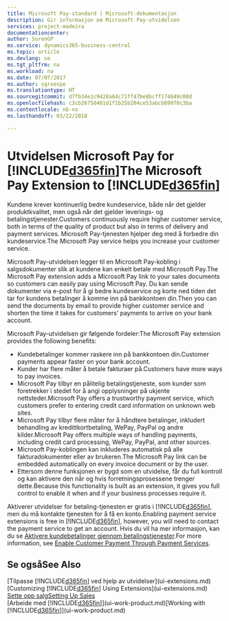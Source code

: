 ```yaml
---
title: Microsoft Pay-standard | Microsoft-dokumentasjon
description: Gir informasjon om Microsoft Pay-utvidelsen
services: project-madeira
documentationcenter: 
author: SorenGP
ms.service: dynamics365-business-central
ms.topic: article
ms.devlang: na
ms.tgt_pltfrm: na
ms.workload: na
ms.date: 07/07/2017
ms.author: sgroespe
ms.translationtype: HT
ms.sourcegitcommit: d7fb34e1c9428a64c71ff47be8bcff174649c00d
ms.openlocfilehash: c3cb26758401d1f1b25b204ce53abcb89970c3ba
ms.contentlocale: nb-no
ms.lasthandoff: 03/22/2018

---
```

# <a name="the-microsoft-pay-extension-to-included365finincludesd365finlongmdmd"></a><span data-ttu-id="12a49-103">Utvidelsen Microsoft Pay for [!INCLUDE[d365fin](includes/d365fin_long_md.md)]</span><span class="sxs-lookup"><span data-stu-id="12a49-103">The Microsoft Pay Extension to [!INCLUDE[d365fin](includes/d365fin_long_md.md)]</span></span>
<span data-ttu-id="12a49-104">Kundene krever kontinuerlig bedre kundeservice, både når det gjelder produktkvalitet, men også når det gjelder leverings- og betalingstjenester.</span><span class="sxs-lookup"><span data-stu-id="12a49-104">Customers continuously require higher customer service, both in terms of the quality of product but also in terms of delivery and payment services.</span></span> <span data-ttu-id="12a49-105">Microsoft Pay-tjenesten hjelper deg med å forbedre din kundeservice.</span><span class="sxs-lookup"><span data-stu-id="12a49-105">The Microsoft Pay service helps you increase your customer service.</span></span>

<span data-ttu-id="12a49-106">Microsoft Pay-utvidelsen legger til en Microsoft Pay-kobling i salgsdokumenter slik at kundene kan enkelt betale med Microsoft Pay.</span><span class="sxs-lookup"><span data-stu-id="12a49-106">The Microsoft Pay extension adds a Microsoft Pay link to your sales documents so customers can easily pay using Microsoft Pay.</span></span> <span data-ttu-id="12a49-107">Du kan sende dokumenter via e-post for å gi bedre kundeservice og korte ned tiden det tar for kundens betalinger å komme inn på bankkontoen din.</span><span class="sxs-lookup"><span data-stu-id="12a49-107">Then you can send the documents by email to provide higher customer service and shorten the time it takes for customers’ payments to arrive on your bank account.</span></span>

<span data-ttu-id="12a49-108">Microsoft Pay-utvidelsen gir følgende fordeler:</span><span class="sxs-lookup"><span data-stu-id="12a49-108">The Microsoft Pay extension provides the following benefits:</span></span>
- <span data-ttu-id="12a49-109">Kundebetalinger kommer raskere inn på bankkontoen din.</span><span class="sxs-lookup"><span data-stu-id="12a49-109">Customer payments appear faster on your bank account.</span></span>
- <span data-ttu-id="12a49-110">Kunder har flere måter å betale fakturaer på.</span><span class="sxs-lookup"><span data-stu-id="12a49-110">Customers have more ways to pay invoices.</span></span>
- <span data-ttu-id="12a49-111">Microsoft Pay tilbyr en pålitelig betalingstjeneste, som kunder som foretrekker i stedet for å angi opplysninger på ukjente nettsteder.</span><span class="sxs-lookup"><span data-stu-id="12a49-111">Microsoft Pay offers a trustworthy payment service, which customers prefer to entering credit card information on unknown web sites.</span></span>
- <span data-ttu-id="12a49-112">Microsoft Pay tilbyr flere måter for å håndtere betalinger, inkludert behandling av kredittkortbetaling, WePay, PayPal og andre kilder.</span><span class="sxs-lookup"><span data-stu-id="12a49-112">Microsoft Pay offers multiple ways of handling payments, including credit card processing, WePay, PayPal, and other sources.</span></span>
- <span data-ttu-id="12a49-113">Microsoft Pay-koblingen kan inkluderes automatisk på alle fakturadokumenter eller av brukeren.</span><span class="sxs-lookup"><span data-stu-id="12a49-113">The Microsoft Pay link can be embedded automatically on every invoice document or by the user.</span></span>
- <span data-ttu-id="12a49-114">Ettersom denne funksjonen er bygd som en utvidelse, får du full kontroll og kan aktivere den når og hvis forretningsprosessene trenger dette.</span><span class="sxs-lookup"><span data-stu-id="12a49-114">Because this functionality is built as an extension, it gives you full control to enable it when and if your business processes require it.</span></span>

<span data-ttu-id="12a49-115">Aktiverer utvidelser for betaling-tjenesten er gratis i [!INCLUDE[d365fin](includes/d365fin_md.md)], men du må kontakte tjenesten for å få en konto.</span><span class="sxs-lookup"><span data-stu-id="12a49-115">Enabling payment service extensions is free in [!INCLUDE[d365fin](includes/d365fin_md.md)], however, you will need to contact the payment service to get an account.</span></span> <span data-ttu-id="12a49-116">Hvis du vil ha mer informasjon, kan du se [Aktivere kundebetalinger gjennom betalingstjenester](sales-how-enable-payment-service-extensions.md).</span><span class="sxs-lookup"><span data-stu-id="12a49-116">For more information, see [Enable Customer Payment Through Payment Services](sales-how-enable-payment-service-extensions.md).</span></span>

## <a name="see-also"></a><span data-ttu-id="12a49-117">Se også</span><span class="sxs-lookup"><span data-stu-id="12a49-117">See Also</span></span>
<span data-ttu-id="12a49-118">[Tilpasse [!INCLUDE[d365fin](includes/d365fin_md.md)] ved hjelp av utvidelser](ui-extensions.md)</span><span class="sxs-lookup"><span data-stu-id="12a49-118">[Customizing [!INCLUDE[d365fin](includes/d365fin_md.md)] Using Extensions](ui-extensions.md)</span></span>  
[<span data-ttu-id="12a49-119">Sette opp salg</span><span class="sxs-lookup"><span data-stu-id="12a49-119">Setting Up Sales</span></span>](sales-setup-sales.md)  
<span data-ttu-id="12a49-120">[Arbeide med [!INCLUDE[d365fin](includes/d365fin_md.md)]](ui-work-product.md)</span><span class="sxs-lookup"><span data-stu-id="12a49-120">[Working with [!INCLUDE[d365fin](includes/d365fin_md.md)]](ui-work-product.md)</span></span>

